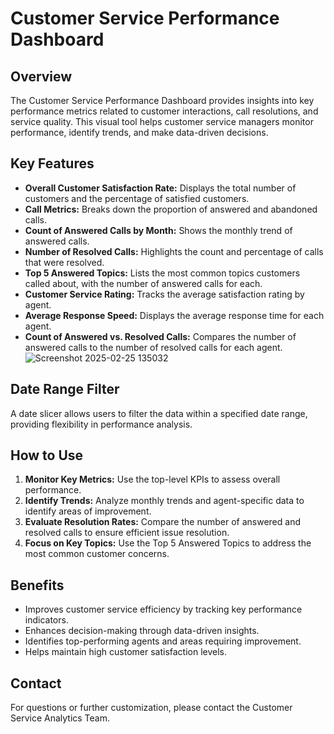 # Customer Service Performance Dashboard

## Overview
The Customer Service Performance Dashboard provides insights into key performance metrics related to customer interactions, call resolutions, and service quality. This visual tool helps customer service managers monitor performance, identify trends, and make data-driven decisions.

## Key Features
- **Overall Customer Satisfaction Rate:** Displays the total number of customers and the percentage of satisfied customers.
- **Call Metrics:** Breaks down the proportion of answered and abandoned calls.
- **Count of Answered Calls by Month:** Shows the monthly trend of answered calls.
- **Number of Resolved Calls:** Highlights the count and percentage of calls that were resolved.
- **Top 5 Answered Topics:** Lists the most common topics customers called about, with the number of answered calls for each.
- **Customer Service Rating:** Tracks the average satisfaction rating by agent.
- **Average Response Speed:** Displays the average response time for each agent.
- **Count of Answered vs. Resolved Calls:** Compares the number of answered calls to the number of resolved calls for each agent.
![Screenshot 2025-02-25 135032](https://github.com/user-attachments/assets/31e8fc47-5b7c-488d-808b-c0e6c3099408)

## Date Range Filter
A date slicer allows users to filter the data within a specified date range, providing flexibility in performance analysis.

## How to Use
1. **Monitor Key Metrics:** Use the top-level KPIs to assess overall performance.
2. **Identify Trends:** Analyze monthly trends and agent-specific data to identify areas of improvement.
3. **Evaluate Resolution Rates:** Compare the number of answered and resolved calls to ensure efficient issue resolution.
4. **Focus on Key Topics:** Use the Top 5 Answered Topics to address the most common customer concerns.

## Benefits
- Improves customer service efficiency by tracking key performance indicators.
- Enhances decision-making through data-driven insights.
- Identifies top-performing agents and areas requiring improvement.
- Helps maintain high customer satisfaction levels.

## Contact
For questions or further customization, please contact the Customer Service Analytics Team.

